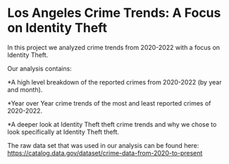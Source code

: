 # Los Angeles Crime Trends: A Focus on Identity Theft

In this project we analyzed crime trends from 2020-2022 with a focus on Identity Theft. 

Our analysis contains:

*A high level breakdown of the reported crimes from 2020-2022 (by year and month).

*Year over Year crime trends of the most and least reported crimes of 2020-2022.

*A deeper look at Identity Theft theft crime trends and why we chose to look specifically at Identity Theft theft.

The raw data set that was used in our analysis can be found here: https://catalog.data.gov/dataset/crime-data-from-2020-to-present
